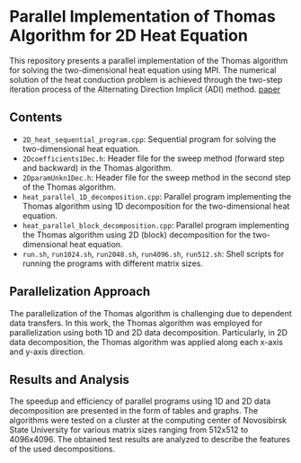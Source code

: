 # Parallel Implementation of Thomas Algorithm for 2D Heat Equation

This repository presents a parallel implementation of the Thomas algorithm for solving the two-dimensional heat equation using MPI. The numerical solution of the heat conduction problem is achieved through the two-step iteration process of the Alternating Direction Implicit (ADI) method. [paper](https://doi.org/10.26577/JMMCS-2019-3-24)

## Contents

- `2D_heat_sequential_program.cpp`: Sequential program for solving the two-dimensional heat equation.
- `2Dcoefficients1Dec.h`: Header file for the sweep method (forward step and backward) in the Thomas algorithm.
- `2DparamUnkn1Dec.h`: Header file for the sweep method in the second step of the Thomas algorithm.
- `heat_parallel_1D_decomposition.cpp`: Parallel program implementing the Thomas algorithm using 1D decomposition for the two-dimensional heat equation.
- `heat_parallel_block_decomposition.cpp`: Parallel program implementing the Thomas algorithm using 2D (block) decomposition for the two-dimensional heat equation.
- `run.sh`, `run1024.sh`, `run2048.sh`, `run4096.sh`, `run512.sh`: Shell scripts for running the programs with different matrix sizes.

## Parallelization Approach

The parallelization of the Thomas algorithm is challenging due to dependent data transfers. In this work, the Thomas algorithm was employed for parallelization using both 1D and 2D data decomposition. Particularly, in 2D data decomposition, the Thomas algorithm was applied along each x-axis and y-axis direction.

## Results and Analysis

The speedup and efficiency of parallel programs using 1D and 2D data decomposition are presented in the form of tables and graphs. The algorithms were tested on a cluster at the computing center of Novosibirsk State University for various matrix sizes ranging from 512x512 to 4096x4096. The obtained test results are analyzed to describe the features of the used decompositions.
